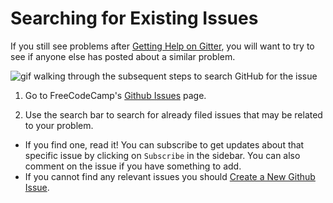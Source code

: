 # Searching for Existing Issues

If you still see problems after [Getting Help on Gitter](FreeCodeCamp-Gitter-Help), you will want to try to see if anyone else has posted about a similar problem.

![gif walking through the subsequent steps to search GitHub for the issue](https://i.imgur.com/MdrSdQW.gif)

1. Go to FreeCodeCamp's [Github Issues](https://github.com/FreeCodeCamp/FreeCodeCamp/issues) page.

2. Use the search bar to search for already filed issues that may be related to your problem.

  - If you find one, read it! You can subscribe to get updates about that specific issue by clicking on `Subscribe` in the sidebar. You can also comment on the issue if you have something to add.
  - If you cannot find any relevant issues you should [Create a New Github Issue](http://forum.freecodecamp.com/t/creating-a-new-github-issue/18392).
